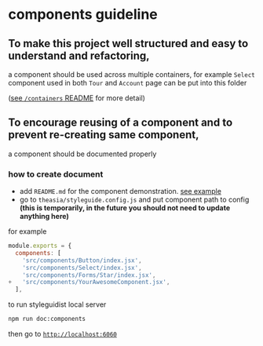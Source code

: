 # components guideline

## To make this project well structured and easy to understand and refactoring,
a component should be used across multiple containers, for example `Select` component used in both `Tour` and `Account` page can be put into this folder

([see `/containers` README](../containers/README.md) for more detail)


## To encourage reusing of a component and to prevent re-creating same component,
a component should be documented properly

### how to create document
- add `README.md` for the component demonstration. [see example](https://react-styleguidist.js.org/docs/documenting.html)
- go to `theasia/styleguide.config.js` and put component path to config __(this is temporarily, in the future you should not need to update anything here)__

for example
```js
module.exports = {
  components: [
    'src/components/Button/index.jsx',
    'src/components/Select/index.jsx',
    'src/components/Forms/Star/index.jsx',
+   'src/components/YourAwesomeComponent.jsx',
  ],
```

to run styleguidist local server
```sh
npm run doc:components
```

then go to [`http://localhost:6060`](http://localhost:6060/)
